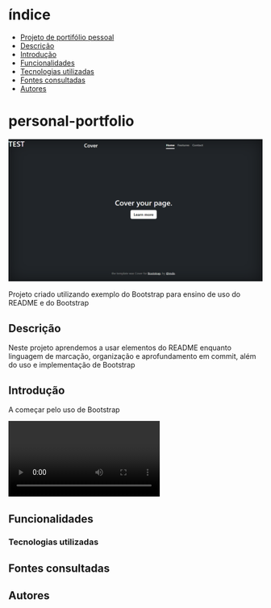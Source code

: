 # índice

* [Projeto de portifólio pessoal](#personal-portfolio)  
* [Descrição](#descri%C3%A7%C3%A3o)  
* [Introdução](#introdu%C3%A7%C3%A3o)  
* [Funcionalidades](#funcionalidades)  
* [Tecnologias utilizadas](#tecnologias-utilizadas)  
* [Fontes consultadas](#fontes-consultadas)  
* [Autores](#autores)  


# personal-portfolio

![Capa do projeto](img/Capa.png)

Projeto criado utilizando exemplo do Bootstrap para ensino de uso do README e do Bootstrap

## Descrição

Neste projeto aprendemos a usar elementos do README enquanto linguagem de marcação, organização e aprofundamento em commit, além do uso e implementação de Bootstrap

## Introdução
A começar pelo uso de Bootstrap

![](video/bootstrap_example.mp4)

## Funcionalidades

### Tecnologias utilizadas

## Fontes consultadas

## Autores
